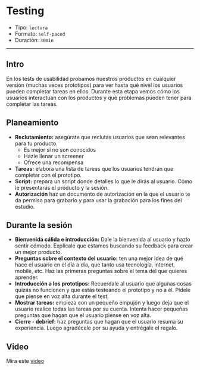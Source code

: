 # Testing

- Tipo: `lectura`
- Formato: `self-paced`
- Duración: `30min`

***

## Intro

En los tests de usabilidad probamos nuestros productos en cualquier versión
(muchas veces prototipos) para ver hasta qué nivel los usuarios pueden completar
tareas en ellos. Durante esta etapa vemos cómo los usuarios interactuan con los
productos y qué problemas pueden tener para completar las tareas.

## Planeamiento

- **Reclutamiento:** asegúrate que reclutas usuarios que sean relevantes
  para tu producto.
  - Es mejor si no son conocidos
  - Hazle llenar un screener
  - Ofrece una recompensa
- **Tareas:** elabora una lista de tareas que los usuarios tendrán que completar
  con el prototipo.
- **Script:** prepara un script donde detalles lo que le dirás al usuario. Cómo
  le presentarás el producto y la sesión.
- **Autorización** haz un documento de autorización en la que el usuario te da
  permiso para grabarlo y para usar la grabación para los fines del estudio.

## Durante la sesión

- **Bienvenida cálida e introducción:** Dale la bienvenida al usuario y hazlo
  sentir cómodo. Explícale que estamos buscando su feedback para crear un mejor
  producto.
- **Preguntas sobre el contexto del usuario:** ten una mejor idea de qué hace el
  usuario en el día a día, que tanto usa tecnología, internet, mobile, etc. Haz
  las primeras preguntas sobre el tema del que quieres aprender.
- **Introducción a los prototipos:** Recuerdale al usuario que algunas cosas
  quizás no funcionen y que estás testeando el prototipo y no a él. Pídele que
  piense en voz alta durante el test.
- **Mostrar tareas:** empieza con un pequeño empujón y luego deja que el usuario
  realice todas las tareas por su cuenta. Intenta hacer pequeñas preguntas que
  hagan que el usuario piense en voz alta.
- **Cierre - debrief:** haz preguntas que hagan que el usuario resuma su
  experiencia. Luego agradécele por su ayuda y entrégale el regalo.

## Video

Mira este [video](https://laboratoria-1.wistia.com/medias/yfga40vxmh)